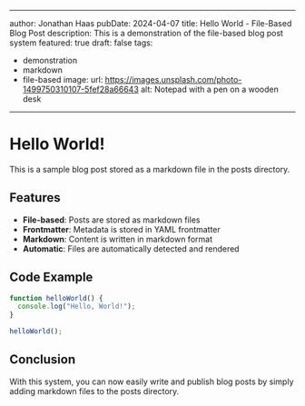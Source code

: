 
---
author: Jonathan Haas
pubDate: 2024-04-07
title: Hello World - File-Based Blog Post
description: This is a demonstration of the file-based blog post system
featured: true
draft: false
tags:
  - demonstration
  - markdown
  - file-based
image:
  url: https://images.unsplash.com/photo-1499750310107-5fef28a66643
  alt: Notepad with a pen on a wooden desk
---

# Hello World!

This is a sample blog post stored as a markdown file in the posts directory.

## Features

- **File-based**: Posts are stored as markdown files
- **Frontmatter**: Metadata is stored in YAML frontmatter
- **Markdown**: Content is written in markdown format
- **Automatic**: Files are automatically detected and rendered

## Code Example

```javascript
function helloWorld() {
  console.log("Hello, World!");
}

helloWorld();
```

## Conclusion

With this system, you can now easily write and publish blog posts by simply adding markdown files to the posts directory.
